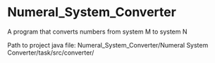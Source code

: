 # Numeral_System_Converter
A program that converts numbers from system M to system N

Path to project java file:
Numeral_System_Converter/Numeral System Converter/task/src/converter/
